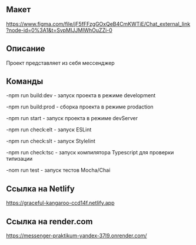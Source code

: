 ## Макет
https://www.figma.com/file/jF5fFFzgGOxQeB4CmKWTiE/Chat_external_link?node-id=0%3A1&t=SvpMIJJMlWhOuZZi-0

## Описание
Проект представляет из себя мессенджер

## Команды
-npm run build:dev - запуск проекта в режиме development

-npm run build:prod - сборка проекта в режиме prodaction

-npm run start - запуск проекта в режиме devServer

-npm run check:elt - запуск ESLint

-npm run check:slt - запуск Stylelint

-npm run check:tsc - запуск компилятора Typescript для проверки типизации

-nom run test - запуск тестов Mocha/Chai

## Ссылка на Netlify
https://graceful-kangaroo-ccd14f.netlify.app

## Ссылка на render.com
https://messenger-praktikum-yandex-37l9.onrender.com/
